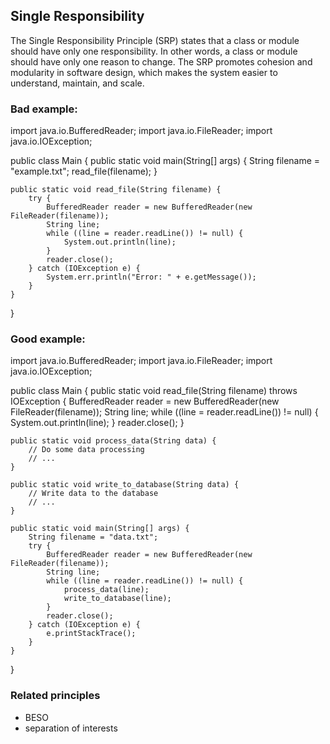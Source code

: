## Single Responsibility

The Single Responsibility Principle (SRP) states that a class or module should have only one responsibility. In other words, a class or module should have only one reason to change. The SRP promotes cohesion and modularity in software design, which makes the system easier to understand, maintain, and scale.

### Bad example:

import java.io.BufferedReader;
import java.io.FileReader;
import java.io.IOException;

public class Main {
    public static void main(String[] args) {
        String filename = "example.txt";
        read_file(filename);
    }

    public static void read_file(String filename) {
        try {
            BufferedReader reader = new BufferedReader(new FileReader(filename));
            String line;
            while ((line = reader.readLine()) != null) {
                System.out.println(line);
            }
            reader.close();
        } catch (IOException e) {
            System.err.println("Error: " + e.getMessage());
        }
    }
}

### Good example:

import java.io.BufferedReader;
import java.io.FileReader;
import java.io.IOException;

public class Main {
    public static void read_file(String filename) throws IOException {
        BufferedReader reader = new BufferedReader(new FileReader(filename));
        String line;
        while ((line = reader.readLine()) != null) {
            System.out.println(line);
        }
        reader.close();
    }

    public static void process_data(String data) {
        // Do some data processing
        // ...
    }

    public static void write_to_database(String data) {
        // Write data to the database
        // ...
    }

    public static void main(String[] args) {
        String filename = "data.txt";
        try {
            BufferedReader reader = new BufferedReader(new FileReader(filename));
            String line;
            while ((line = reader.readLine()) != null) {
                process_data(line);
                write_to_database(line);
            }
            reader.close();
        } catch (IOException e) {
            e.printStackTrace();
        }
    }
}

### Related principles

- BESO
- separation of interests

